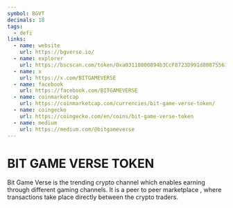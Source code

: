 ```yaml
---
symbol: BGVT
decimals: 18
tags:
  - defi
links:
  - name: website
    url: https://bgverse.io/
  - name: explorer
    url: https://bscscan.com/token/0xa03110800894b3CcF8723D991d80875561F96777
  - name: x
    url: https://x.com/BITGAMEVERSE
  - name: facebook
    url: https://facebook.com/BITGAMEVERSE
  - name: coinmarketcap
    url: https://coinmarketcap.com/currencies/bit-game-verse-token/
  - name: coingecko
    url: https://coingecko.com/en/coins/bit-game-verse-token
  - name: medium
    url: https://medium.com/@bitgameverse
---
```


# BIT GAME VERSE TOKEN

Bit Game Verse is the trending crypto channel which enables earning through different gaming channels. It is a peer to peer marketplace , where transactions take place directly between the crypto traders.
